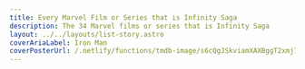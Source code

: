```yaml
---
title: Every Marvel Film or Series that is Infinity Saga
description: The 34 Marvel films or series that is Infinity Saga
layout: ../../layouts/list-story.astro
coverAriaLabel: Iron Man
coverPosterUrl: /.netlify/functions/tmdb-image/s6cQgJSkviamXAXBggT2xmj7JiG.webp?transparent=0
---
```


